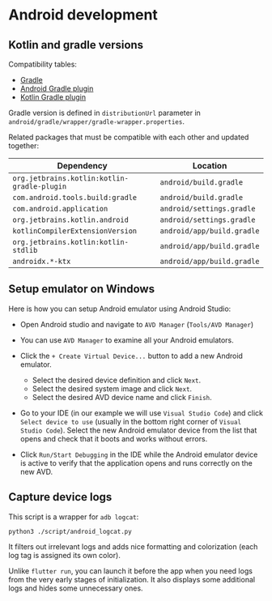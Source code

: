 # Android development

## Kotlin and gradle versions

Compatibility tables:

* [Gradle](https://docs.gradle.org/current/userguide/compatibility.html)
* [Android Gradle plugin](https://developer.android.com/build/releases/gradle-plugin)
* [Kotlin Gradle plugin](https://kotlinlang.org/docs/gradle-configure-project.html)

Gradle version is defined in `distributionUrl` parameter in `android/gradle/wrapper/gradle-wrapper.properties`.

Related packages that must be compatible with each other and updated together:

| Dependency                                  | Location                   |
|---------------------------------------------|----------------------------|
| `org.jetbrains.kotlin:kotlin-gradle-plugin` | `android/build.gradle`     |
| `com.android.tools.build:gradle`            | `android/build.gradle`     |
| `com.android.application`                   | `android/settings.gradle`  |
| `org.jetbrains.kotlin.android`              | `android/settings.gradle`  |
| `kotlinCompilerExtensionVersion`            | `android/app/build.gradle` |
| `org.jetbrains.kotlin:kotlin-stdlib`        | `android/app/build.gradle` |
| `androidx.*-ktx`                            | `android/app/build.gradle` |

## Setup emulator on Windows

Here is how you can setup Android emulator using Android Studio:

* Open Android studio and navigate to `AVD Manager` (`Tools/AVD Manager`)

* You can use `AVD Manager` to examine all your Android emulators.

* Click the `+ Create Virtual Device...` button to add a new Android emulator.

    * Select the desired device definition and click `Next`.
    * Select the desired system image and click `Next`.
    * Select the desired AVD device name and click `Finish`.

* Go to your IDE (in our example we will use `Visual Studio Code`) and click `Select device to use` (usually in the bottom right corner of `Visual Studio Code`). Select the new Android emulator device from the list that opens and check that it boots and works without errors.

* Click `Run/Start Debugging` in the IDE while the Android emulator device is active to verify that the application opens and runs correctly on the new AVD.

## Capture device logs

This script is a wrapper for `adb logcat`:

```
python3 ./script/android_logcat.py
```

It filters out irrelevant logs and adds nice formatting and colorization (each log tag is assigned its own color).

Unlike `flutter run`, you can launch it before the app when you need logs from the very early stages of initialization. It also displays some additional logs and hides some unnecessary ones.
